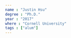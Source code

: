 ```yaml
---
name : "Justin Hsu"
degree : "Ph.D."
year : "2017"
where : "Cornell University"
tags : ["alum"]
---
```

